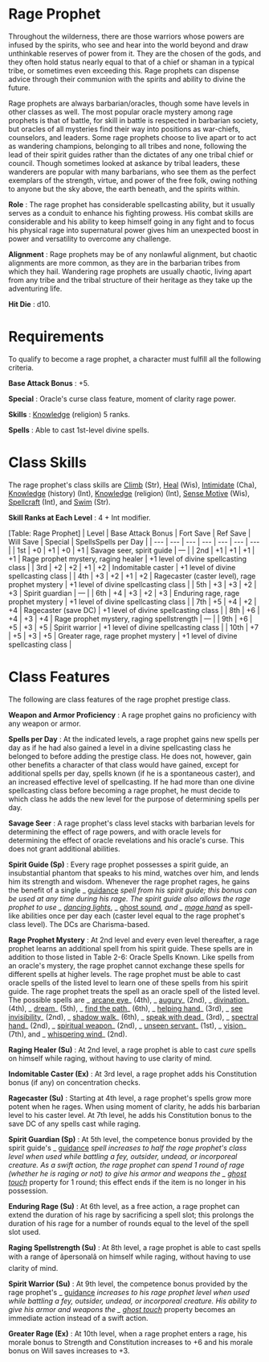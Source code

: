 # Rage Prophet

Throughout the wilderness, there are those warriors whose powers are infused by the spirits, who see and hear into the world beyond and draw unthinkable reserves of power from it. They are the chosen of the gods, and they often hold status nearly equal to that of a chief or shaman in a typical tribe, or sometimes even exceeding this. Rage prophets can dispense advice through their communion with the spirits and ability to divine the future.

Rage prophets are always barbarian/oracles, though some have levels in other classes as well. The most popular oracle mystery among rage prophets is that of battle, for skill in battle is respected in barbarian society, but oracles of all mysteries find their way into positions as war-chiefs, counselors, and leaders. Some rage prophets choose to live apart or to act as wandering champions, belonging to all tribes and none, following the lead of their spirit guides rather than the dictates of any one tribal chief or council. Though sometimes looked at askance by tribal leaders, these wanderers are popular with many barbarians, who see them as the perfect exemplars of the strength, virtue, and power of the free folk, owing nothing to anyone but the sky above, the earth beneath, and the spirits within.

**Role** : The rage prophet has considerable spellcasting ability, but it usually serves as a conduit to enhance his fighting prowess. His combat skills are considerable and his ability to keep himself going in any fight and to focus his physical rage into supernatural power gives him an unexpected boost in power and versatility to overcome any challenge.

**Alignment** : Rage prophets may be of any nonlawful alignment, but chaotic alignments are more common, as they are in the barbarian tribes from which they hail. Wandering rage prophets are usually chaotic, living apart from any tribe and the tribal structure of their heritage as they take up the adventuring life.

**Hit Die** : d10.

# Requirements

To qualify to become a rage prophet, a character must fulfill all the following criteria.

**Base Attack Bonus** : +5.

**Special** : Oracle's curse class feature, moment of clarity rage power.

**Skills** : [Knowledge](../../skills/knowledge.html#_knowledge) (religion) 5 ranks.

**Spells** : Able to cast 1st-level divine spells.

# Class Skills

The rage prophet's class skills are [Climb](../../skills/climb.html#_climb) (Str), [Heal](../../skills/heal.html#_heal) (Wis), [Intimidate](../../skills/intimidate.html#_intimidate) (Cha), [Knowledge](../../skills/knowledge.html#_knowledge) (history) (Int), [Knowledge](../../skills/knowledge.html#_knowledge) (religion) (Int), [Sense Motive](../../skills/senseMotive.html#_sense-motive) (Wis), [Spellcraft](../../skills/spellcraft.html#_spellcraft) (Int), and [Swim](../../skills/swim.html#_swim) (Str).

**Skill Ranks at Each Level** : 4 + Int modifier.

[Table: Rage Prophet]
| Level | Base Attack Bonus | Fort Save | Ref Save | Will Save | Special | SpellsSpells per Day |
| --- | --- | --- | --- | --- | --- | --- |
| 1st | +0 | +1 | +0 | +1 | Savage seer, spirit guide | — |
| 2nd | +1 | +1 | +1 | +1 | Rage prophet mystery, raging healer | +1 level of divine spellcasting class |
| 3rd | +2 | +2 | +1 | +2 | Indomitable caster | +1 level of divine spellcasting class |
| 4th | +3 | +2 | +1 | +2 | Ragecaster (caster level), rage prophet mystery | +1 level of divine spellcasting class |
| 5th | +3 | +3 | +2 | +3 | Spirit guardian | — |
| 6th | +4 | +3 | +2 | +3 | Enduring rage, rage prophet mystery | +1 level of divine spellcasting class |
| 7th | +5 | +4 | +2 | +4 | Ragecaster (save DC) | +1 level of divine spellcasting class |
| 8th | +6 | +4 | +3 | +4 | Rage prophet mystery, raging spellstrength | — |
| 9th | +6 | +5 | +3 | +5 | Spirit warrior | +1 level of divine spellcasting class |
| 10th | +7 | +5 | +3 | +5 | Greater rage, rage prophet mystery | +1 level of divine spellcasting class |

# Class Features

The following are class features of the rage prophet prestige class.

**Weapon and Armor Proficiency** : A rage prophet gains no proficiency with any weapon or armor.

**Spells per Day** : At the indicated levels, a rage prophet gains new spells per day as if he had also gained a level in a divine spellcasting class he belonged to before adding the prestige class. He does not, however, gain other benefits a character of that class would have gained, except for additional spells per day, spells known (if he is a spontaneous caster), and an increased effective level of spellcasting. If he had more than one divine spellcasting class before becoming a rage prophet, he must decide to which class he adds the new level for the purpose of determining spells per day.

**Savage Seer** : A rage prophet's class level stacks with barbarian levels for determining the effect of rage powers, and with oracle levels for determining the effect of oracle revelations and his oracle's curse. This does not grant additional abilities.

**Spirit Guide (Sp)** : Every rage prophet possesses a spirit guide, an insubstantial phantom that speaks to his mind, watches over him, and lends him its strength and wisdom. Whenever the rage prophet rages, he gains the benefit of a single _ [guidance](../../spells/guidance.html#_guidance) _spell from his spirit guide; this bonus can be used at any time during his rage. The spirit guide also allows the rage prophet to use _ [dancing lights](../../spells/dancingLights.html#_dancing-lights)_, _ [ghost sound](../../spells/ghostSound.html#_ghost-sound)_, and _ [mage hand](../../spells/mageHand.html#_mage-hand)_ as spell-like abilities once per day each (caster level equal to the rage prophet's class level). The DCs are Charisma-based.

**Rage Prophet Mystery** : At 2nd level and every even level thereafter, a rage prophet learns an additional spell from his spirit guide. These spells are in addition to those listed in Table 2-6: Oracle Spells Known. Like spells from an oracle's mystery, the rage prophet cannot exchange these spells for different spells at higher levels. The rage prophet must be able to cast oracle spells of the listed level to learn one of these spells from his spirit guide. The rage prophet treats the spell as an oracle spell of the listed level. The possible spells are _ [arcane eye](../../spells/arcaneEye.html#_arcane-eye)_ (4th), _ [augury](../../spells/augury.html#_augury)_ (2nd), _ [divination](../../spells/divination.html#_divination)_ (4th), _ [dream](../../spells/dream.html#_dream)_ (5th), _ [find the path](../../spells/findThePath.html#_find-the-path)_ (6th), _ [helping hand](../../spells/helpingHand.html#_helping-hand)_ (3rd), _ [see invisibility](../../spells/seeInvisibility.html#_see-invisibility)_ (2nd), _ [shadow walk](../../spells/shadowWalk.html#_shadow-walk)_ (6th), _ [speak with dead](../../spells/speakWithDead.html#_speak-with-dead)_ (3rd), _ [spectral hand](../../spells/spectralHand.html#_spectral-hand)_ (2nd), _ [spiritual weapon](../../spells/spiritualWeapon.html#_spiritual-weapon)_ (2nd), _ [unseen servant](../../spells/unseenServant.html#_unseen-servant)_ (1st), _ [vision](../../spells/vision.html#_vision)_ (7th), and _ [whispering wind](../../spells/whisperingWind.html#_whispering-wind)_ (2nd).

**Raging Healer (Su)** : At 2nd level, a rage prophet is able to cast _cure_ spells on himself while raging, without having to use clarity of mind.

**Indomitable Caster (Ex)** : At 3rd level, a rage prophet adds his Constitution bonus (if any) on concentration checks.

**Ragecaster (Su)** : Starting at 4th level, a rage prophet's spells grow more potent when he rages. When using moment of clarity, he adds his barbarian level to his caster level. At 7th level, he adds his Constitution bonus to the save DC of any spells cast while raging.

**Spirit Guardian (Sp)** : At 5th level, the competence bonus provided by the spirit guide's _ [guidance](../../spells/guidance.html#_guidance) _spell increases to half the rage prophet's class level when used while battling a fey, outsider, undead, or incorporeal creature. As a swift action, the rage prophet can spend 1 round of rage (whether he is raging or not) to give his armor and weapons the _ [ghost touch](../../magicItems/weapons.html#_weapons-ghost-touch)_ property for 1 round; this effect ends if the item is no longer in his possession.

**Enduring Rage (Su)** : At 6th level, as a free action, a rage prophet can extend the duration of his rage by sacrificing a spell slot; this prolongs the duration of his rage for a number of rounds equal to the level of the spell slot used.

**Raging Spellstrength (Su)** : At 8th level, a rage prophet is able to cast spells with a range of âpersonalâ on himself while raging, without having to use clarity of mind.

**Spirit Warrior (Su)** : At 9th level, the competence bonus provided by the rage prophet's _ [guidance](../../spells/guidance.html#_guidance) _increases to his rage prophet level when used while battling a fey, outsider, undead, or incorporeal creature. His ability to give his armor and weapons the _ [ghost touch](../../magicItems/weapons.html#_weapons-ghost-touch)_ property becomes an immediate action instead of a swift action.

**Greater Rage (Ex)** : At 10th level, when a rage prophet enters a rage, his morale bonus to Strength and Constitution increases to +6 and his morale bonus on Will saves increases to +3.

